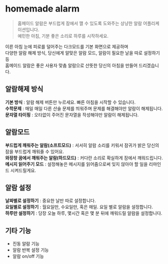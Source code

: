 # homemade alarm
> 홈메이드 알람은 부드럽게 잠에서 깰 수 있도록 도와주는 상냥한 알람 어플리케이션입니다.         
예민한 아침, 기분 좋은 소리로 하루를 시작하세요.             

이른 아침 눈에 피로를 덜어주는 다크모드를 기본 화면으로 제공하며         
다양한 알람 해제 방식, 당신에게 알맞은 알람 모드, 알람이 필요한 날을 따로 설정하기 등          
홈메이드 알람은 좋은 사용자 맞춤 알람으로 산뜻한 당신의 아침을 만들어 드리겠습니다.

## 알람해제 방식
**기본 방식** : 알람 해제 버튼만 누르세요. 빠른 아침을 시작할 수 있습니다.        
**수학문제** : 매일 매일 다른 산술 문제를 띄워주며 문제를 해결해야만 알람이 해제됩니다.         
**문자열 타이핑** : 오타없이 주어진 문자열을 작성해야만 알람이 해제됩니다.      

## 알람모드
**부드럽게 깨워주는 알람(소프트모드)** : 서서히 알람 소리를 키워서 잠귀가 밝은 당신의 잠을 부드럽게 깨워줄 수 있어요.         
**와장창 꿈에서 깨워주는 알람(하드모드)** : 커다란 소리로 확실하게 잠에서 깨워드립니다.       
**메시지 읽어주기 모드** : 설정해놓은 메시지를 읽어줌으로써 잊지 않아야 할 일을 리마인드 시켜드릴게요.       

## 알람 설정
**날짜별로 설정하기** : 중요한 날만 따로 설정합니다.         
**요일별로 설정하기** : 월요일만, 수요일만, 혹은 매일. 요일 별로 알람을 설정합니다.         
**하루만 설정하기** : 당장 오늘 하루, 몇시간 혹은 몇 분 뒤에 깨워드릴 알람을 설정합니다.           

## 기타 기능
- 진동 알람 기능        
- 알람 반복 설정 기능      
- 알람 on/off 기능